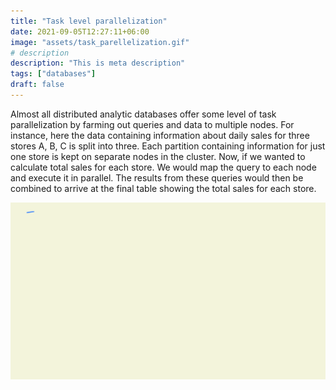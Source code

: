 ```yaml
---
title: "Task level parallelization"
date: 2021-09-05T12:27:11+06:00
image: "assets/task_parellelization.gif"
# description
description: "This is meta description"
tags: ["databases"]
draft: false
---
```

Almost all distributed analytic databases offer some level of task parallelization by farming out queries and data to multiple nodes. 
For instance, here the data containing information about daily sales for three stores A, B, C  is split into three. Each partition containing information for just one store is kept on separate nodes in the cluster. 
Now, if we wanted to calculate total sales for each store. We would map the query to each node and execute it in parallel. 
The results from these queries would then be combined to arrive at the final table showing the total sales for each store.


![](assets/task_parellelization.gif)<!-- -->